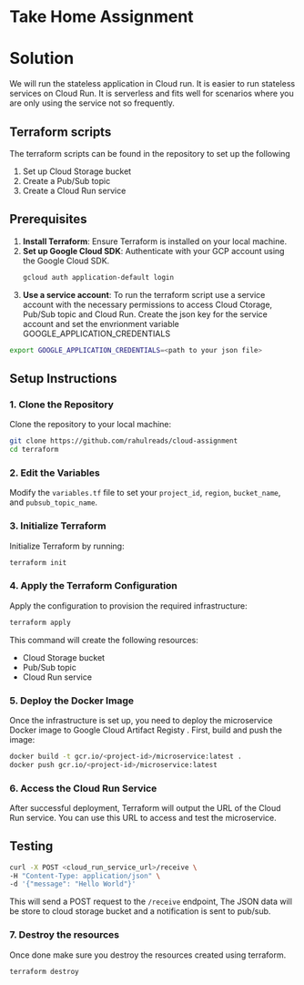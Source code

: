 
# Take Home Assignment 

# Solution

We will run the stateless application in Cloud run. It is easier to run stateless services on Cloud Run. It is serverless and fits well for scenarios where you are only using the service not so frequently. 


## Terraform scripts 
The terraform scripts can be found in the repository to set up the following
1. Set up Cloud Storage bucket
2. Create a Pub/Sub topic
3. Create a Cloud Run service

## Prerequisites

1. **Install Terraform**: Ensure Terraform is installed on your local machine.
2. **Set up Google Cloud SDK**: Authenticate with your GCP account using the Google Cloud SDK.
   ```bash
   gcloud auth application-default login
   ```
3. **Use a service account**: To run the terraform script use a service account with the necessary permissions to access Cloud Ctorage, Pub/Sub topic and Cloud Run. Create the json key for the service account and set the envrionment variable GOOGLE_APPLICATION_CREDENTIALS
  ```bash
  export GOOGLE_APPLICATION_CREDENTIALS=<path to your json file>
  ```

## Setup Instructions

### 1. Clone the Repository

Clone the repository to your local machine:

```bash
git clone https://github.com/rahulreads/cloud-assignment
cd terraform
```

### 2. Edit the Variables

Modify the `variables.tf` file to set your `project_id`, `region`, `bucket_name`, and `pubsub_topic_name`.

### 3. Initialize Terraform

Initialize Terraform by running:

```bash
terraform init
```

### 4. Apply the Terraform Configuration

Apply the configuration to provision the required infrastructure:

```bash
terraform apply
```

This command will create the following resources:
-  Cloud Storage bucket
-  Pub/Sub topic
-  Cloud Run service

### 5. Deploy the Docker Image

Once the infrastructure is set up, you need to deploy the microservice Docker image to Google Cloud Artifact Registy . First, build and push the image:

```bash
docker build -t gcr.io/<project-id>/microservice:latest .
docker push gcr.io/<project-id>/microservice:latest
```

### 6. Access the Cloud Run Service

After successful deployment, Terraform will output the URL of the Cloud Run service. You can use this URL to access and test the microservice.

## Testing


```bash
curl -X POST <cloud_run_service_url>/receive \
-H "Content-Type: application/json" \
-d '{"message": "Hello World"}'
```

This will send a POST request to the `/receive` endpoint, The JSON data will be store to cloud storage bucket and a notification is sent to pub/sub.

### 7. Destroy the resources

Once done make sure you destroy the resources created using terraform.

```bash
terraform destroy
```






